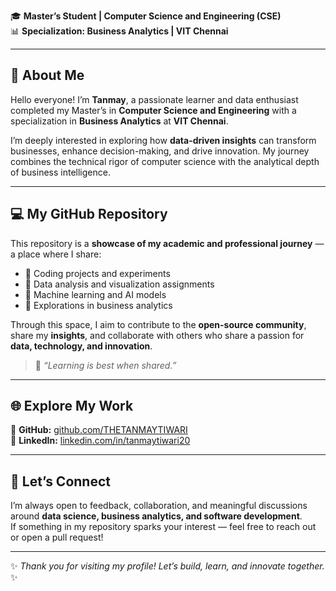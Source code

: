 

🎓 **Master’s Student | Computer Science and Engineering (CSE)**  
📊 **Specialization: Business Analytics | VIT Chennai**  

---

## 🚀 About Me  

Hello everyone! I’m **Tanmay**, a passionate learner and data enthusiast completed my Master’s in **Computer Science and Engineering** with a specialization in **Business Analytics** at **VIT Chennai**.  

I’m deeply interested in exploring how **data-driven insights** can transform businesses, enhance decision-making, and drive innovation. My journey combines the technical rigor of computer science with the analytical depth of business intelligence.  

---

## 💻 My GitHub Repository  

This repository is a **showcase of my academic and professional journey** — a place where I share:  
- 🔹 Coding projects and experiments  
- 🔹 Data analysis and visualization assignments  
- 🔹 Machine learning and AI models  
- 🔹 Explorations in business analytics  

Through this space, I aim to contribute to the **open-source community**, share my **insights**, and collaborate with others who share a passion for **data, technology, and innovation**.  

> 💬 *“Learning is best when shared.”*  

---

## 🌐 Explore My Work  

🔗 **GitHub:** [github.com/THETANMAYTIWARI](https://github.com/THETANMAYTIWARI)  
🔗 **LinkedIn:** [linkedin.com/in/tanmaytiwari20](https://linkedin.com/in/tanmaytiwari20)  

---

## 🤝 Let’s Connect  

I’m always open to feedback, collaboration, and meaningful discussions around **data science, business analytics, and software development**.  
If something in my repository sparks your interest — feel free to reach out or open a pull request!  

---

✨ *Thank you for visiting my profile! Let’s build, learn, and innovate together.* ✨  

<!---
THETANMAYTIWARI/THETANMAYTIWARI is a ✨ special ✨ repository because its `README.md` (this file) appears on your GitHub profile.
You can click the Preview link to take a look at your changes.
--->
